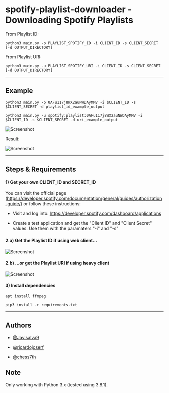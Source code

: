 # spotify-playlist-downloader - Downloading Spotify Playlists

From Playlist ID:
```
python3 main.py -p PLAYLIST_SPOTIFY_ID -i CLIENT_ID -s CLIENT_SECRET [-d OUTPUT_DIRECTORY]
```

From Playlist URI:
```
python3 main.py -u PLAYLIST_SPOTIFY_URI -i CLIENT_ID -s CLIENT_SECRET [-d OUTPUT_DIRECTORY]
```


--------------------------------------------------


## Example

```
python3 main.py -p 0AFu117j8WX2auNWDAyMMV -i $CLIENT_ID -s $CLIENT_SECRET -d playlist_id_example_output

python3 main.py -u spotify:playlist:0AFu117j8WX2auNWDAyMMV -i $CLIENT_ID -s $CLIENT_SECRET -d uri_example_output
```

![Screenshot](https://i.imgur.com/6DyO0Tz.jpg)


Result:

![Screenshot](https://i.imgur.com/EzNTbPx.png)


--------------------------------------------------


## Steps & Requirements

#### 1) Get your own CLIENT_ID and SECRET_ID

You can visit the official page (https://developer.spotify.com/documentation/general/guides/authorization-guide/) or follow these instructions:

- Visit and log into: https://developer.spotify.com/dashboard/applications

- Create a test application and get the "Client ID" and "Client Secret" values. Use them with the paramaters "-i" and "-s"


#### 2.a) Get the Playlist ID if using web client...

![Screenshot](https://i.imgur.com/70VDD4K.png)


#### 2.b) ...or get the Playlist URI if using heavy client

![Screenshot](https://i.imgur.com/YliDKpR.png)


#### 3) Install dependencies

```
apt install ffmpeg

pip3 install -r requirements.txt
```

-----------------------------

## Authors

- [@Javisalva9](https://github.com/Javisalva9)

- [@ricardojoserf](https://github.com/ricardojoserf)

- [@chess7th](https://github.com/chess-seventh)


## Note

Only working with Python 3.x (tested using 3.8.1).
